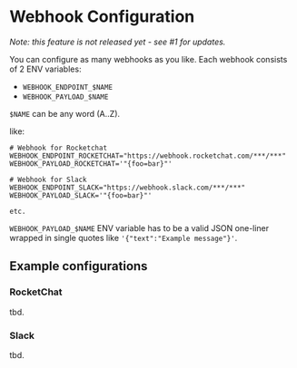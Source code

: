 # Webhook Configuration

*Note: this feature is not released yet - see #1 for updates.*

You can configure as many webhooks as you like. Each webhook consists of 2 ENV variables:

* `WEBHOOK_ENDPOINT_$NAME`
* `WEBHOOK_PAYLOAD_$NAME`

`$NAME` can be any word (A..Z).

like:

````
# Webhook for Rocketchat
WEBHOOK_ENDPOINT_ROCKETCHAT="https://webhook.rocketchat.com/***/***"
WEBHOOK_PAYLOAD_ROCKETCHAT='"{foo=bar}"'

# Webhook for Slack
WEBHOOK_ENDPOINT_SLACK="https://webhook.slack.com/***/***"
WEBHOOK_PAYLOAD_SLACK='"{foo=bar}"'

etc.
````

`WEBHOOK_PAYLOAD_$NAME` ENV variable has to be a valid JSON one-liner wrapped in single quotes like `'{"text":"Example message"}'`.

## Example configurations

### RocketChat

tbd.

### Slack

tbd.
